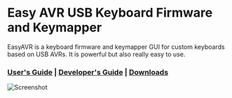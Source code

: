 # Easy AVR USB Keyboard Firmware and Keymapper

EasyAVR is a keyboard firmware and keymapper GUI for custom keyboards based 
on USB AVRs.  It is powerful but also really easy to use.

### [User's Guide](http://dhowland.github.io/EasyAVR/build/html/userguide.html) | [Developer's Guide](http://dhowland.github.io/EasyAVR/build/html/devguide.html) | [Downloads](https://github.com/dhowland/EasyAVR/releases)

![Screenshot](docs/source/easykeymap_ss1.png?raw=true "Screenshot")

